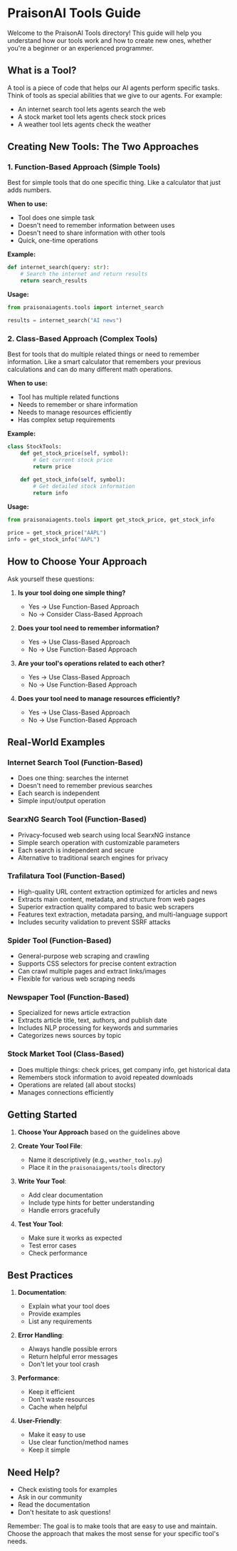 # PraisonAI Tools Guide

Welcome to the PraisonAI Tools directory! This guide will help you understand how our tools work and how to create new ones, whether you're a beginner or an experienced programmer.

## What is a Tool?

A tool is a piece of code that helps our AI agents perform specific tasks. Think of tools as special abilities that we give to our agents. For example:
- An internet search tool lets agents search the web
- A stock market tool lets agents check stock prices
- A weather tool lets agents check the weather

## Creating New Tools: The Two Approaches

### 1. Function-Based Approach (Simple Tools)

Best for simple tools that do one specific thing. Like a calculator that just adds numbers.

**When to use:**
- Tool does one simple task
- Doesn't need to remember information between uses
- Doesn't need to share information with other tools
- Quick, one-time operations

**Example:**
```python
def internet_search(query: str):
    # Search the internet and return results
    return search_results
```

**Usage:**
```python
from praisonaiagents.tools import internet_search

results = internet_search("AI news")
```

### 2. Class-Based Approach (Complex Tools)

Best for tools that do multiple related things or need to remember information. Like a smart calculator that remembers your previous calculations and can do many different math operations.

**When to use:**
- Tool has multiple related functions
- Needs to remember or share information
- Needs to manage resources efficiently
- Has complex setup requirements

**Example:**
```python
class StockTools:
    def get_stock_price(self, symbol):
        # Get current stock price
        return price
        
    def get_stock_info(self, symbol):
        # Get detailed stock information
        return info
```

**Usage:**
```python
from praisonaiagents.tools import get_stock_price, get_stock_info

price = get_stock_price("AAPL")
info = get_stock_info("AAPL")
```

## How to Choose Your Approach

Ask yourself these questions:

1. **Is your tool doing one simple thing?**
   - Yes → Use Function-Based Approach
   - No → Consider Class-Based Approach

2. **Does your tool need to remember information?**
   - Yes → Use Class-Based Approach
   - No → Use Function-Based Approach

3. **Are your tool's operations related to each other?**
   - Yes → Use Class-Based Approach
   - No → Use Function-Based Approach

4. **Does your tool need to manage resources efficiently?**
   - Yes → Use Class-Based Approach
   - No → Use Function-Based Approach

## Real-World Examples

### Internet Search Tool (Function-Based)
- Does one thing: searches the internet
- Doesn't need to remember previous searches
- Each search is independent
- Simple input/output operation

### SearxNG Search Tool (Function-Based)
- Privacy-focused web search using local SearxNG instance
- Simple search operation with customizable parameters
- Each search is independent and secure
- Alternative to traditional search engines for privacy

### Trafilatura Tool (Function-Based)
- High-quality URL content extraction optimized for articles and news
- Extracts main content, metadata, and structure from web pages
- Superior extraction quality compared to basic web scrapers
- Features text extraction, metadata parsing, and multi-language support
- Includes security validation to prevent SSRF attacks

### Spider Tool (Function-Based)
- General-purpose web scraping and crawling
- Supports CSS selectors for precise content extraction
- Can crawl multiple pages and extract links/images
- Flexible for various web scraping needs

### Newspaper Tool (Function-Based)
- Specialized for news article extraction
- Extracts article title, text, authors, and publish date
- Includes NLP processing for keywords and summaries
- Categorizes news sources by topic

### Stock Market Tool (Class-Based)
- Does multiple things: check prices, get company info, get historical data
- Remembers stock information to avoid repeated downloads
- Operations are related (all about stocks)
- Manages connections efficiently

## Getting Started

1. **Choose Your Approach** based on the guidelines above

2. **Create Your Tool File**:
   - Name it descriptively (e.g., `weather_tools.py`)
   - Place it in the `praisonaiagents/tools` directory

3. **Write Your Tool**:
   - Add clear documentation
   - Include type hints for better understanding
   - Handle errors gracefully

4. **Test Your Tool**:
   - Make sure it works as expected
   - Test error cases
   - Check performance

## Best Practices

1. **Documentation**:
   - Explain what your tool does
   - Provide examples
   - List any requirements

2. **Error Handling**:
   - Always handle possible errors
   - Return helpful error messages
   - Don't let your tool crash

3. **Performance**:
   - Keep it efficient
   - Don't waste resources
   - Cache when helpful

4. **User-Friendly**:
   - Make it easy to use
   - Use clear function/method names
   - Keep it simple

## Need Help?

- Check existing tools for examples
- Ask in our community
- Read the documentation
- Don't hesitate to ask questions!

Remember: The goal is to make tools that are easy to use and maintain. Choose the approach that makes the most sense for your specific tool's needs.
